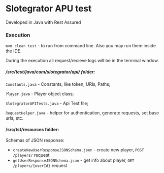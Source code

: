 # Slotegrator APU test

Developed in Java with Rest Assured 

### Execution
`mvn clean test` - to run from command line. Also you may run them inside the IDE.

During the execution all request/recieve logs will be in the terminal window.

##### /src/test/java/com/slotegrator/api/ folder:

`Constants.java` - Constants, like token,  URIs, Paths;
 
 `Player.java` - Player object class;
 
 `SlotegratorAPITests.java` - Api Test file;
 
 `RequestHelper.java` - helper for authentication, generate requests, set base urls, etc.
 
 #### /src/tst/resources folder:
 
 Schemas of JSON response:
 * `createNewUserResponseJSONSchema.json` - create new player, `POST /players/` request 
 * `getUserResponseJSONSchema.json` - get info about player, `GET /players/{userId}` request 
 
